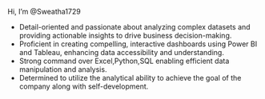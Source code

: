   Hi, I’m @Sweatha1729
 -  Detail-oriented and passionate about analyzing complex datasets and providing actionable insights to drive business decision-making.
 -  Proficient in creating compelling, interactive dashboards using Power BI and Tableau, enhancing data accessibility and understanding.
 -  Strong command over Excel,Python,SQL enabling efficient data manipulation and analysis.
 -  Determined to utilize the analytical ability to achieve the goal of the company along with self-development.


